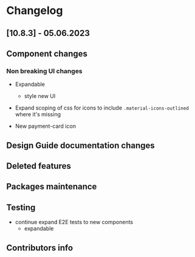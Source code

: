 # Changelog

## [10.8.3] - 05.06.2023

## Component changes

### Non breaking UI changes

- Expandable
  - style new UI
- Expand scoping of css for icons to include `.material-icons-outlined` where it's missing

- New payment-card icon

## Design Guide documentation changes

## Deleted features

## Packages maintenance

## Testing

- continue expand E2E tests to new components
  - expandable

## Contributors info
